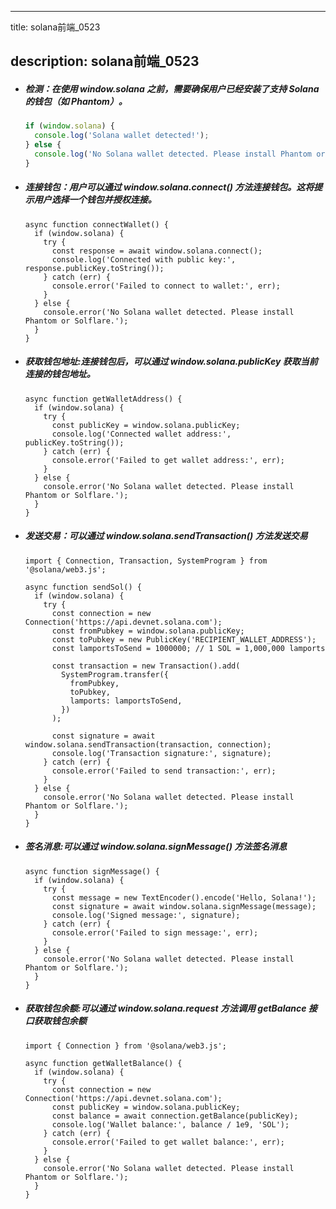 
---
title: solana前端_0523

description: solana前端_0523
---

- ##### **检测**：在使用   window.solana   之前，需要确保用户已经安装了支持 Solana 的钱包（如 Phantom）。

  ```javascript
  if (window.solana) {
    console.log('Solana wallet detected!');
  } else {
    console.log('No Solana wallet detected. Please install Phantom or Solflare.');
  }
  ```

- ##### **连接钱包**：用户可以通过   window.solana.connect()   方法连接钱包。这将提示用户选择一个钱包并授权连接。

  ```
  async function connectWallet() {
    if (window.solana) {
      try {
        const response = await window.solana.connect();
        console.log('Connected with public key:', response.publicKey.toString());
      } catch (err) {
        console.error('Failed to connect to wallet:', err);
      }
    } else {
      console.error('No Solana wallet detected. Please install Phantom or Solflare.');
    }
  }
  
  ```

- ##### **获取钱包地址**:连接钱包后，可以通过   window.solana.publicKey   获取当前连接的钱包地址。

  ```
  async function getWalletAddress() {
    if (window.solana) {
      try {
        const publicKey = window.solana.publicKey;
        console.log('Connected wallet address:', publicKey.toString());
      } catch (err) {
        console.error('Failed to get wallet address:', err);
      }
    } else {
      console.error('No Solana wallet detected. Please install Phantom or Solflare.');
    }
  }
  
  ```

- ##### **发送交易**：可以通过   window.solana.sendTransaction()   方法发送交易

  ```
  import { Connection, Transaction, SystemProgram } from '@solana/web3.js';
  
  async function sendSol() {
    if (window.solana) {
      try {
        const connection = new Connection('https://api.devnet.solana.com');
        const fromPubkey = window.solana.publicKey;
        const toPubkey = new PublicKey('RECIPIENT_WALLET_ADDRESS');
        const lamportsToSend = 1000000; // 1 SOL = 1,000,000 lamports
  
        const transaction = new Transaction().add(
          SystemProgram.transfer({
            fromPubkey,
            toPubkey,
            lamports: lamportsToSend,
          })
        );
  
        const signature = await window.solana.sendTransaction(transaction, connection);
        console.log('Transaction signature:', signature);
      } catch (err) {
        console.error('Failed to send transaction:', err);
      }
    } else {
      console.error('No Solana wallet detected. Please install Phantom or Solflare.');
    }
  }
  
  ```

- ##### **签名消息**:可以通过   window.solana.signMessage()   方法签名消息

  ```
  async function signMessage() {
    if (window.solana) {
      try {
        const message = new TextEncoder().encode('Hello, Solana!');
        const signature = await window.solana.signMessage(message);
        console.log('Signed message:', signature);
      } catch (err) {
        console.error('Failed to sign message:', err);
      }
    } else {
      console.error('No Solana wallet detected. Please install Phantom or Solflare.');
    }
  }
  
  ```

- ##### **获取钱包余额**:可以通过   window.solana.request   方法调用   getBalance   接口获取钱包余额

  ```
  import { Connection } from '@solana/web3.js';
  
  async function getWalletBalance() {
    if (window.solana) {
      try {
        const connection = new Connection('https://api.devnet.solana.com');
        const publicKey = window.solana.publicKey;
        const balance = await connection.getBalance(publicKey);
        console.log('Wallet balance:', balance / 1e9, 'SOL');
      } catch (err) {
        console.error('Failed to get wallet balance:', err);
      }
    } else {
      console.error('No Solana wallet detected. Please install Phantom or Solflare.');
    }
  }
  
  ```

  

